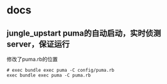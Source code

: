# docs
## jungle_upstart puma的自动启动，实时侦测server，保证运行
修改了puma.rb的位置
```
# exec bundle exec puma -C config/puma.rb
exec bundle exec puma -C puma.rb
